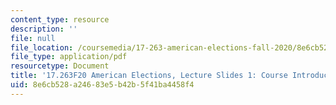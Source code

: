 ```yaml
---
content_type: resource
description: ''
file: null
file_location: /coursemedia/17-263-american-elections-fall-2020/8e6cb528a24683e5b42b5f41ba4458f4_MIT17_263F20_Lec1.pdf
file_type: application/pdf
resourcetype: Document
title: '17.263F20 American Elections, Lecture Slides 1: Course Introduction'
uid: 8e6cb528-a246-83e5-b42b-5f41ba4458f4
---
```

